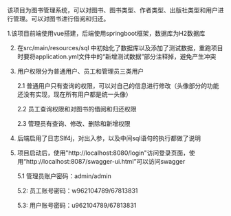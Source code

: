 该项目为图书管理系统，可以对图书、图书类型、作者类型、出版社类型和用户进行管理。可以对图书进行借阅和归还。

1.该项目前端使用vue搭建，后端使用springboot框架，数据库为H2数据库

2. 在src/main/resources/sql 中初始化了数据库以及添加了测试数据，重跑项目时要将application.yml文件中的“新增测试数据”部分注释掉，避免产生冲突

3. 用户权限分为普通用户、员工和管理员三类用户
    
    2.1 普通用户只有查询的权限，可以对自己的信息进行修改（头像部分的功能还没有实现，现在所有用户都是统一头像）

    2.2 员工查询权限和对图书的借阅和归还权限

    2.3 管理员有查询、修改、删除和新增权限

4. 后端启用了日志Slf4j，对出入参，以及中间sql语句的执行都做了说明

5. 项目启动后，使用"http://localhost:8080/login"访问登录页面，使用“http://localhost:8087/swagger-ui.html”可以访问swagger
    
    5.1 管理员账户密码：admin/admin
    
    5.2: 员工账号密码：w962104789/67813831
    
    5.3: 用户账号密码：u962104789/67813831

